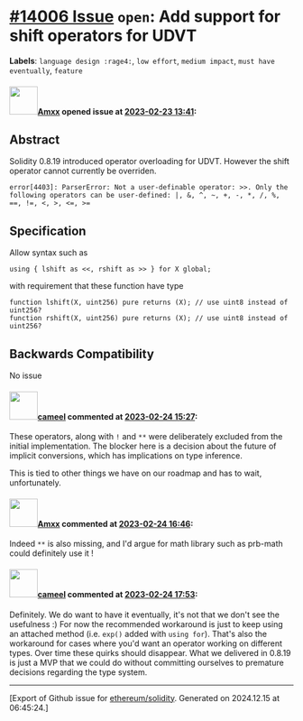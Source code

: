 # [\#14006 Issue](https://github.com/ethereum/solidity/issues/14006) `open`: Add support for shift operators for UDVT
**Labels**: `language design :rage4:`, `low effort`, `medium impact`, `must have eventually`, `feature`


#### <img src="https://avatars.githubusercontent.com/u/2432299?v=4" width="50">[Amxx](https://github.com/Amxx) opened issue at [2023-02-23 13:41](https://github.com/ethereum/solidity/issues/14006):

## Abstract

Solidity 0.8.19 introduced operator overloading for UDVT. However the shift operator cannot currently be overriden.

```
error[4403]: ParserError: Not a user-definable operator: >>. Only the following operators can be user-defined: |, &, ^, ~, +, -, *, /, %, ==, !=, <, >, <=, >=
```

## Specification

Allow syntax such as

```solidity
using { lshift as <<, rshift as >> } for X global;
```

with requirement that these function have type
```solidity
function lshift(X, uint256) pure returns (X); // use uint8 instead of uint256?
function rshift(X, uint256) pure returns (X); // use uint8 instead of uint256?
```

## Backwards Compatibility

No issue


#### <img src="https://avatars.githubusercontent.com/u/137030?v=4" width="50">[cameel](https://github.com/cameel) commented at [2023-02-24 15:27](https://github.com/ethereum/solidity/issues/14006#issuecomment-1443850758):

These operators, along with `!` and `**` were deliberately excluded from the initial implementation. The blocker here is a decision about the future of implicit conversions, which has implications on type inference.

This is tied to other things we have on our roadmap and has to wait, unfortunately.

#### <img src="https://avatars.githubusercontent.com/u/2432299?v=4" width="50">[Amxx](https://github.com/Amxx) commented at [2023-02-24 16:46](https://github.com/ethereum/solidity/issues/14006#issuecomment-1443995019):

Indeed `**` is also missing, and I'd argue for math library such as prb-math could definitely use it !

#### <img src="https://avatars.githubusercontent.com/u/137030?v=4" width="50">[cameel](https://github.com/cameel) commented at [2023-02-24 17:53](https://github.com/ethereum/solidity/issues/14006#issuecomment-1444137221):

Definitely. We do want to have it eventually, it's not that we don't see the usefulness :) For now the recommended workaround is just to keep using an attached method (i.e. `exp()` added with `using for`). That's also the workaround for cases where you'd want an operator working on different types. Over time these quirks should disappear. What we delivered in 0.8.19 is just a MVP that we could do without committing ourselves to premature decisions regarding the type system.


-------------------------------------------------------------------------------



[Export of Github issue for [ethereum/solidity](https://github.com/ethereum/solidity). Generated on 2024.12.15 at 06:45:24.]
